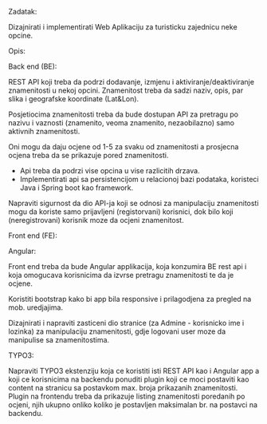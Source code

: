 Zadatak:

Dizajnirati i implementirati Web Aplikaciju za turisticku zajednicu neke opcine.

Opis:

Back end (BE):

REST API koji treba da podrzi dodavanje, izmjenu i aktiviranje/deaktiviranje znamenitosti u nekoj opcini.
Znamenitost treba da sadzi naziv, opis, par slika i geografske koordinate (Lat&Lon).

Posjetiocima znamenitosti treba da bude dostupan API za pretragu po
nazivu i vaznosti (znamenito, veoma znamenito, nezaobilazno) samo aktivnih znamenitosti.

Oni mogu da daju ocjene od 1-5 za svaku od znamenitosti a prosjecna ocjena treba da se prikazuje pored znamenitosti.

- Api treba da podrzi vise opcina u vise razlicitih drzava.
- Implementirati api sa persistencijom u relacionoj bazi podataka, koristeci Java i Spring boot kao framework.


Napraviti sigurnost da dio API-ja koji se odnosi za manipulaciju znamenitosti mogu da koriste samo prijavljeni (registorvani) korisnici, dok bilo koji (neregistrovani) korisnik moze da ocjeni znamenitost.


Front end (FE):

Angular:

Front end treba da bude Angular applikacija, koja konzumira BE rest api i koja omogucava korisnicima da izvrse pretragu znamenitosti te da je ocjene.

Koristiti bootstrap kako bi app bila responsive i prilagodjena za pregled na mob. uredjajima.


Dizajnirati i napraviti zasticeni dio stranice (za Admine - korisnicko ime i lozinka) za manipulaciju znamenitosti, gdje logovani user moze da manipulise sa znamenitostima.

TYPO3:

Napraviti TYPO3 ekstenziju koja ce koristiti isti REST API kao i Angular app a koji ce korisnicima na backendu ponuditi plugin koji ce moci postaviti kao content na stranicu sa postavkom max. broja prikazanih znamenitosti. Plugin na frontendu treba da prikazuje listing znamenitosti poredanih po ocjeni, njih ukupno onliko koliko je postavljen maksimalan br. na postavci na backendu.
